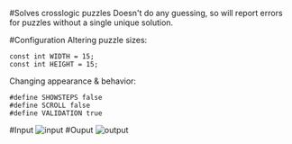 #Solves crosslogic puzzles
Doesn't do any guessing, so will report errors for puzzles without a single unique solution.  

#Configuration
Altering puzzle sizes:  
```
const int WIDTH = 15;  
const int HEIGHT = 15;  
```
Changing appearance & behavior:  
```
#define SHOWSTEPS false
#define SCROLL false
#define VALIDATION true
```
#Input
![input](https://i.gyazo.com/9c15947414a2650523698d4bc336140a.png)
#Ouput
![output](https://i.gyazo.com/0f4c3917356fba97e0fb328d2d72724c.png)
